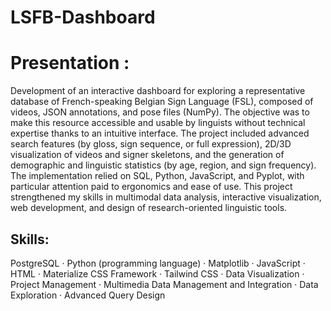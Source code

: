 # LSFB-Dashboard
# Presentation :
Development of an interactive dashboard for exploring a representative database of French-speaking Belgian Sign Language (FSL), composed of videos, JSON annotations, and pose files (NumPy). The objective was to make this resource accessible and usable by linguists without technical expertise thanks to an intuitive interface. The project included advanced search features (by gloss, sign sequence, or full expression), 2D/3D visualization of videos and signer skeletons, and the generation of demographic and linguistic statistics (by age, region, and sign frequency). The implementation relied on SQL, Python, JavaScript, and Pyplot, with particular attention paid to ergonomics and ease of use. This project strengthened my skills in multimodal data analysis, interactive visualization, web development, and design of research-oriented linguistic tools. 

## Skills: 
PostgreSQL · Python (programming language) · Matplotlib · JavaScript · HTML · Materialize CSS Framework · Tailwind CSS · Data Visualization · Project Management · Multimedia Data Management and Integration · Data Exploration · Advanced Query Design
